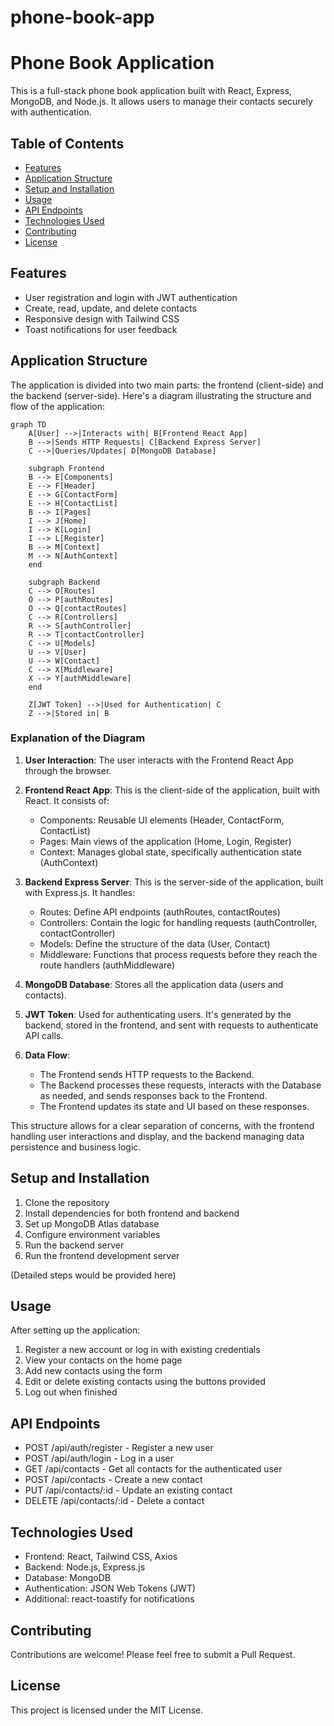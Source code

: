# phone-book-app
# Phone Book Application

This is a full-stack phone book application built with React, Express, MongoDB, and Node.js. It allows users to manage their contacts securely with authentication.

## Table of Contents

- [Features](#features)
- [Application Structure](#application-structure)
- [Setup and Installation](#setup-and-installation)
- [Usage](#usage)
- [API Endpoints](#api-endpoints)
- [Technologies Used](#technologies-used)
- [Contributing](#contributing)
- [License](#license)

## Features

- User registration and login with JWT authentication
- Create, read, update, and delete contacts
- Responsive design with Tailwind CSS
- Toast notifications for user feedback

## Application Structure

The application is divided into two main parts: the frontend (client-side) and the backend (server-side). Here's a diagram illustrating the structure and flow of the application:

```mermaid
graph TD
    A[User] -->|Interacts with| B[Frontend React App]
    B -->|Sends HTTP Requests| C[Backend Express Server]
    C -->|Queries/Updates| D[MongoDB Database]
    
    subgraph Frontend
    B --> E[Components]
    E --> F[Header]
    E --> G[ContactForm]
    E --> H[ContactList]
    B --> I[Pages]
    I --> J[Home]
    I --> K[Login]
    I --> L[Register]
    B --> M[Context]
    M --> N[AuthContext]
    end
    
    subgraph Backend
    C --> O[Routes]
    O --> P[authRoutes]
    O --> Q[contactRoutes]
    C --> R[Controllers]
    R --> S[authController]
    R --> T[contactController]
    C --> U[Models]
    U --> V[User]
    U --> W[Contact]
    C --> X[Middleware]
    X --> Y[authMiddleware]
    end
    
    Z[JWT Token] -->|Used for Authentication| C
    Z -->|Stored in| B
```

### Explanation of the Diagram

1. **User Interaction**: The user interacts with the Frontend React App through the browser.

2. **Frontend React App**: This is the client-side of the application, built with React. It consists of:
   - Components: Reusable UI elements (Header, ContactForm, ContactList)
   - Pages: Main views of the application (Home, Login, Register)
   - Context: Manages global state, specifically authentication state (AuthContext)

3. **Backend Express Server**: This is the server-side of the application, built with Express.js. It handles:
   - Routes: Define API endpoints (authRoutes, contactRoutes)
   - Controllers: Contain the logic for handling requests (authController, contactController)
   - Models: Define the structure of the data (User, Contact)
   - Middleware: Functions that process requests before they reach the route handlers (authMiddleware)

4. **MongoDB Database**: Stores all the application data (users and contacts).

5. **JWT Token**: Used for authenticating users. It's generated by the backend, stored in the frontend, and sent with requests to authenticate API calls.

6. **Data Flow**: 
   - The Frontend sends HTTP requests to the Backend.
   - The Backend processes these requests, interacts with the Database as needed, and sends responses back to the Frontend.
   - The Frontend updates its state and UI based on these responses.

This structure allows for a clear separation of concerns, with the frontend handling user interactions and display, and the backend managing data persistence and business logic.

## Setup and Installation

1. Clone the repository
2. Install dependencies for both frontend and backend
3. Set up MongoDB Atlas database
4. Configure environment variables
5. Run the backend server
6. Run the frontend development server

(Detailed steps would be provided here)

## Usage

After setting up the application:

1. Register a new account or log in with existing credentials
2. View your contacts on the home page
3. Add new contacts using the form
4. Edit or delete existing contacts using the buttons provided
5. Log out when finished

## API Endpoints

- POST /api/auth/register - Register a new user
- POST /api/auth/login - Log in a user
- GET /api/contacts - Get all contacts for the authenticated user
- POST /api/contacts - Create a new contact
- PUT /api/contacts/:id - Update an existing contact
- DELETE /api/contacts/:id - Delete a contact

## Technologies Used

- Frontend: React, Tailwind CSS, Axios
- Backend: Node.js, Express.js
- Database: MongoDB
- Authentication: JSON Web Tokens (JWT)
- Additional: react-toastify for notifications

## Contributing

Contributions are welcome! Please feel free to submit a Pull Request.

## License

This project is licensed under the MIT License.
